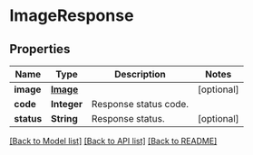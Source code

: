 ﻿
# ImageResponse


## Properties
Name | Type | Description | Notes
------------ | ------------- | ------------- | -------------
**image** | [**Image**](Image.md) |  | [optional]
**code** | **Integer** | Response status code. | 
**status** | **String** | Response status. | [optional]


[[Back to Model list]](../../README.md#documentation-for-models) [[Back to API list]](../../README.md#documentation-for-api-endpoints) [[Back to README]](../../README.md)


